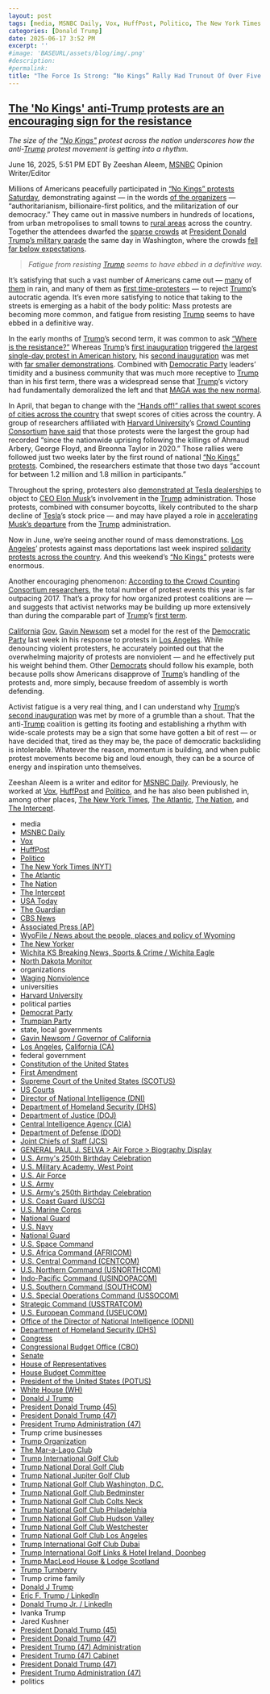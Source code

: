 ```yaml
---
layout: post
tags: [media, MSNBC Daily, Vox, HuffPost, Politico, The New York Times (NYT), The Atlantic, The Nation, The Intercept, USA Today, The Guardian, CBS News, Associated Press (AP), WyoFile / News about the people places and policy of Wyoming, The New Yorker, Wichita KS Breaking News Sports & Crime / Wichita Eagle, North Dakota Monitor, organizations, Waging Nonviolence, universities, Harvard University, political parties, Democrat Party, Trumpian Party, state local governments, Gavin Newsom / Governor of California, Los Angeles California (CA), federal government, Constitution of the United States, First Amendment, Supreme Court of the United States (SCOTUS), US Courts, Director of National Intelligence (DNI), Department of Homeland Security (DHS), Department of Justice (DOJ), Central Intelligence Agency (CIA), Department of Defense (DOD), Joint Chiefs of Staff (JCS), GENERAL PAUL J. SELVA > Air Force > Biography Display, U.S. Army’s 250th Birthday Celebration, U.S. Military Academy West Point, U.S. Air Force, U.S. Army, U.S. Army’s 250th Birthday Celebration, U.S. Coast Guard (USCG), U.S. Marine Corps, National Guard, U.S. Navy, National Guard, U.S. Space Command, U.S. Africa Command (AFRICOM), U.S. Central Command (CENTCOM), U.S. Northern Command (USNORTHCOM), Indo-Pacific Command (USINDOPACOM), U.S. Southern Command (SOUTHCOM), U.S. Special Operations Command (USSOCOM), Strategic Command (USSTRATCOM), U.S. European Command (USEUCOM), Office of the Director of National Intelligence (ODNI), Department of Homeland Security (DHS), Congress, Congressional Budget Office (CBO), Senate, House of Representatives, House Budget Committee, President of the United States (POTUS), White House (WH), Donald J Trump, President Donald Trump (45), President Donald Trump (47), President Trump Administration (47), Trump crime businesses, Trump Organization, The Mar-a-Lago Club, Trump International Golf Club, Trump National Doral Golf Club, Trump National Jupiter Golf Club, Trump National Golf Club Washington D.C., Trump National Golf Club Bedminster, Trump National Golf Club Colts Neck, Trump National Golf Club Philadelphia, Trump National Golf Club Hudson Valley, Trump National Golf Club Westchester, Trump National Golf Club Los Angeles, Trump International Golf Club Dubai, Trump International Golf Links & Hotel Ireland Doonbeg, Trump MacLeod House & Lodge Scotland, Trump Turnberry, Trump crime family, Donald J Trump, Eric F. Trump / LinkedIn, Donald Trump Jr. / LinkedIn, Ivanka Trump, Jared Kushner, President Donald Trump (45), President Donald Trump (47), President Trump (47) Administration, President Trump (47) Cabinet, President Donald Trump (47), President Trump Administration (47), politics]
categories: [Donald Trump]
date: 2025-06-17 3:52 PM
excerpt: ''
#image: 'BASEURL/assets/blog/img/.png'
#description:
#permalink:
title: "The Force Is Strong: “No Kings” Rally Had Trunout Of Over Five Million People"
---
```



## [The 'No Kings' anti-Trump protests are an encouraging sign for the resistance](https://www.msnbc.com/opinion/msnbc-opinion/no-kings-protest-trump-meaning-elon-musk-rcna213269)

*The size of the ["No Kings"](https://www.nokings.org/) protest across the nation underscores how the anti-[Trump](https://www.donaldjtrump.com/) protest movement is getting into a rhythm.*

June 16, 2025, 5:51 PM EDT
By Zeeshan Aleem, [MSNBC](https://www.msnbc.com/) Opinion Writer/Editor

Millions of Americans peacefully participated in [“No Kings” protests Saturday](https://www.msnbc.com/opinion/msnbc-opinion/no-kings-protests-trump-military-parade-rcna212922), demonstrating against — in the words [of the organizers](https://www.nokings.org/news/projected-millions-across-1500-cities-to-join-the-largest-protest-to-reject-authoritarianism-since-president-trump-took-office) — “authoritarianism, billionaire-first politics, and the militarization of our democracy.” They came out in massive numbers in hundreds of locations, from urban metropolises to small towns to [rural areas](https://wyofile.com/no-kings-rallies-come-to-rural-conservative-wyoming/) across the country. Together the attendees dwarfed the [sparse crowds](https://www.newyorker.com/news/the-lede/the-militarys-birthday-parade-rolls-quietly-through-trumps-washington) at [President Donald Trump’s military parade](https://www.msnbc.com/opinion/msnbc-opinion/trump-military-parade-los-angeles-protests-rcna212962) the same day in Washington, where the crowds [fell far below expectations](https://apnews.com/article/trump-army-parade-troops-tanks-birthday-protests-4cca4da0e89908d39c820240744375a1).

> *Fatigue from resisting [Trump](https://www.donaldjtrump.com/) seems to have ebbed in a definitive way.*

It’s satisfying that such a vast number of Americans came out — [many](https://www.kansas.com/news/local/article308629825.html) of [them](https://northdakotamonitor.com/2025/06/14/thousands-join-north-dakota-no-kings-rallies-including-many-first-time-protesters/) in rain, and many of them as [first time-protesters](https://www.usatoday.com/story/news/nation/2025/06/14/no-kings-anti-trump-protests-live-updates/84131727007/) — to reject [Trump](https://www.donaldjtrump.com/)’s autocratic agenda. It’s even more satisfying to notice that taking to the streets is emerging as a habit of the body politic: Mass protests are becoming more common, and fatigue from resisting [Trump](https://www.donaldjtrump.com/) seems to have ebbed in a definitive way.

In the early months of [Trump](https://www.donaldjtrump.com/)’s second term, it was common to ask [“Where is the resistance?”](https://www.newyorker.com/news/the-lede/what-happened-to-the-trump-resistance) Whereas [Trump](https://www.donaldjtrump.com/)’s [first inauguration](https://trumpwhitehouse.archives.gov/) triggered [the largest single-day protest in American history](https://www.bbc.com/news/articles/cx2pv70921yo), his [second inauguration](https://www.whitehouse.gov/administration/donald-j-trump/) was met with [far smaller demonstrations](https://www.theguardian.com/us-news/2025/jan/18/womens-march-peoples-march). Combined with [Democratic Party](https://www.democrats.org/) leaders’ timidity and a business community that was much more receptive to [Trump](https://www.donaldjtrump.com/) than in his first term, there was a widespread sense that [Trump](https://www.donaldjtrump.com/)’s victory had fundamentally demoralized the left and that [MAGA was the new normal](https://www.nytimes.com/2025/01/19/opinion/trump-mandate-zuckerberg-masculinity.html).

In April, that began to change with the [“Hands off!” rallies that swept scores of cities across the country](https://www.msnbc.com/opinion/msnbc-opinion/hands-off-trump-protests-size-resistance-rcna200048) that swept scores of cities across the country. A group of researchers affiliated with [Harvard University](https://www.harvard.edu/)’s [Crowd Counting Consortium](https://wagingnonviolence.org/) [have said](https://wagingnonviolence.org/2025/06/american-spring-nonviolent-protest-accelerating/) that those protests were the largest the group had recorded “since the nationwide uprising following the killings of Ahmaud Arbery, George Floyd, and Breonna Taylor in 2020.” Those rallies were followed just two weeks later by the first round of national [“No Kings” protests](https://www.cbsnews.com/pictures/no-kings-protesters-across-country-march-against-trump-musk/2/). Combined, the researchers estimate that those two days “account for between 1.2 million and 1.8 million in participants.”

Throughout the spring, protesters also [demonstrated at Tesla dealerships](https://www.nbcnews.com/politics/trump-administration/live-blog/tesla-elon-musk-anti-trump-protests-rcna198708) to object to [CEO Elon Musk](https://ir.tesla.com/corporate/elon-musk)’s involvement in the [Trump](https://www.donaldjtrump.com/) administration. Those protests, combined with consumer boycotts, likely contributed to the sharp decline of [Tesla](https://www.tesla.com/)’s stock price — and may have played a role in [accelerating Musk’s departure](https://www.nbcnews.com/politics/trump-administration/elon-musk-leaves-trump-white-house-rcna209636) from the [Trump](https://www.donaldjtrump.com/) administration.

Now in June, we’re seeing another round of mass demonstrations. [Los Angeles](https://lacity.gov/)’ protests against mass deportations last week inspired [solidarity protests across the country](https://www.cnn.com/us/maps-ice-trump-protests-dg). And this weekend’s [“No Kings”](https://www.nokings.org/) protests were enormous.

Another encouraging phenomenon: [According to the Crowd Counting Consortium researchers](https://wagingnonviolence.org/2025/06/american-spring-nonviolent-protest-accelerating/), the total number of protest events this year is far outpacing 2017. That’s a proxy for how organized protest coalitions are — and suggests that activist networks may be building up more extensively than during the comparable part of [Trump](https://www.donaldjtrump.com/)’s [first term](https://trumpwhitehouse.archives.gov/).

[California](https://www.ca.gov/) [Gov.](https://gov.ca.gov/) [Gavin Newsom](https://www.gov.ca.gov/about/) set a model for the rest of the [Democratic Party](https://www.democrats.org/) last week in his response to protests in [Los Angeles](https://lacity.gov/). While denouncing violent protesters, he accurately pointed out that the overwhelming majority of protests are nonviolent — and he effectively put his weight behind them. Other [Democrats](https://www.democrats.org/) should follow his example, both because polls show Americans disapprove of [Trump](https://www.donaldjtrump.com/)’s handling of the protests and, more simply, because freedom of assembly is worth defending.

Activist fatigue is a very real thing, and I can understand why [Trump](https://www.donaldjtrump.com/)’s [second inauguration](https://www.whitehouse.gov/) was met by more of a grumble than a shout. That the anti-[Trump](https://www.donaldjtrump.com/) coalition is getting its footing and establishing a rhythm with wide-scale protests may be a sign that some have gotten a bit of rest — or have decided that, tired as they may be, the pace of democratic backsliding is intolerable. Whatever the reason, momentum is building, and when public protest movements become big and loud enough, they can be a source of energy and inspiration unto themselves.

Zeeshan Aleem is a writer and editor for [MSNBC Daily](https://www.msnbc.com/). Previously, he worked at [Vox](https://www.vox.com/), [HuffPost](https://www.huffpost.com/) and [Politico](https://www.politico.com/), and he has also been published in, among other places, [The New York Times](https://www.nytimes.com/), [The Atlantic](https://www.theatlantic.com/), [The Nation](https://www.thenation.com/), and [The Intercept](https://theintercept.com/).

- media
- [MSNBC Daily](https://www.msnbc.com/)
- [Vox](https://www.vox.com/)
- [HuffPost](https://www.huffpost.com/)
- [Politico](https://www.politico.com/)
- [The New York Times (NYT)](https://www.nytimes.com/)
- [The Atlantic](https://www.theatlantic.com/)
- [The Nation](https://www.thenation.com/)
- [The Intercept](https://theintercept.com/)
- [USA Today](https://www.usatoday.com/)
- [The Guardian](https://www.theguardian.com/)
- [CBS News](https://www.cbsnews.com/)
- [Associated Press (AP)](https://www.apnews.com/)
- [WyoFile / News about the people, places and policy of Wyoming](https://wyofile.com/)
- [The New Yorker](https://www.newyorker.com/)
- [Wichita KS Breaking News, Sports & Crime / Wichita Eagle](https://www.kansas.com/)
- [North Dakota Monitor](https://northdakotamonitor.com/)
- organizations
- [Waging Nonviolence](https://wagingnonviolence.org/)
- universities
- [Harvard University](https://www.harvard.edu/)
- political parties
- [Democrat Party](https://www.democrats.org/)
- [Trumpian Party](https://www.gop.com/)
- state, local governments
- [Gavin Newsom / Governor of California](https://www.gov.ca.gov/about/)
- [Los Angeles](https://lacity.gov/), [California (CA)](https://www.ca.gov/)
- federal government
- [Constitution of the United States](https://constitution.congress.gov/)
- [First Amendment](https://constitution.congress.gov/constitution/amendment-1/)
- [Supreme Court of the United States (SCOTUS)](https://www.supremecourt.gov/)
- [US Courts](https://www.uscourts.gov/)
- [Director of National Intelligence (DNI)](https://www.dni.gov)
- [Department of Homeland Security (DHS)](https://www.dhs.gov/)
- [Department of Justice (DOJ)](https://www.justice.gov/)
- [Central Intelligence Agency (CIA)](https://www.cia.gov/)
- [Department of Defense (DOD)](https://www.defense.gov/)
- [Joint Chiefs of Staff (JCS)](https://www.jcs.mil/)
- [GENERAL PAUL J. SELVA > Air Force > Biography Display](https://www.af.mil/About-Us/Biographies/Display/Article/105043/general-paul-j-selva/)
- [U.S. Army's 250th Birthday Celebration](https://www.army.mil/1775/)
- [U.S. Military Academy, West Point](https://www.westpoint.edu/)
- [U.S. Air Force](https://www.af.mil/)
- [U.S. Army](https://www.army.mil/)
- [U.S. Army's 250th Birthday Celebration](https://www.army.mil/1775/)
- [U.S. Coast Guard (USCG)](https://www.uscg.mil/)
- [U.S. Marine Corps](https://www.marines.mil/)
- [National Guard](https://www.nationalguard.mil/)
- [U.S. Navy](https://www.navy.mil/)
- [National Guard](https://www.nationalguard.mil/)
- [U.S. Space Command](https://www.spacecom.mil/)
- [U.S. Africa Command (AFRICOM)](https://www.africom.mil/)
- [U.S. Central Command (CENTCOM)](https://www.centcom.mil/)
- [U.S. Northern Command (USNORTHCOM)](https://www.northcom.mil/)
- [Indo-Pacific Command (USINDOPACOM)](https://www.pacom.mil/)
- [U.S. Southern Command (SOUTHCOM)](http://www.southcom.mil/)
- [U.S. Special Operations Command (USSOCOM)](https://www.socom.mil/)
- [Strategic Command (USSTRATCOM)](http://www.stratcom.mil/)
- [U.S. European Command (USEUCOM)](https://www.eucom.mil/)
- [Office of the Director of National Intelligence (ODNI)](https://www.odni.gov/)
- [Department of Homeland Security (DHS)](https://www.dhs.gov/)
- [Congress](https://www.congress.gov/)
- [Congressional Budget Office (CBO)](https://www.cbo.gov/)
- [Senate](https://www.senate.gov/)
- [House of Representatives](https://www.house.gov/)
- [House Budget Committee ](https://budget.house.gov/)
- [President of the United States (POTUS)](https://www.whitehouse.gov/)
- [White House (WH)](https://www.whitehouse.gov/)
- [Donald J Trump](https://www.donaldjtrump.com/)
- [President Donald Trump (45)](https://trumpwhitehouse.archives.gov/)
- [President Donald Trump (47)](https://www.whitehouse.gov/administration/donald-j-trump/)
- [President Trump Administration (47)](https://www.whitehouse.gov/administration/)
- Trump crime businesses
- [Trump Organization](https://www.trump.com/)
- [The Mar-a-Lago Club](https://www.maralagoclub.com/)
- [Trump International Golf Club](https://www.trumpinternationalpalmbeaches.com/)
- [Trump National Doral Golf Club](https://www.trumpgolfdoral.com/)
- [Trump National Jupiter Golf Club](https://www.trumpnationaljupiter.com/)
- [Trump National Golf Club Washington, D.C.](https://www.trumpnationaldc.com/)
- [Trump National Golf Club Bedminster](https://www.trumpnationalbedminster.com/)
- [Trump National Golf Club Colts Neck](https://www.trumpcoltsneck.com/)
- [Trump National Golf Club Philadelphia](https://www.trumpnationalphiladelphia.com/)
- [Trump National Golf Club Hudson Valley](https://www.trumpnationalhudsonvalley.com/)
- [Trump National Golf Club Westchester](https://www.trumpnationalwestchester.com/)
- [Trump National Golf Club Los Angeles](https://www.trumpnationallosangeles.com/)
- [Trump International Golf Club Dubai](https://www.trumpgolfdubai.com/)
- [Trump International Golf Links & Hotel Ireland, Doonbeg](https://www.trumpgolfireland.com/)
- [Trump MacLeod House & Lodge Scotland](https://www.trumphotels.com/macleod-house)
- [Trump Turnberry](https://www.turnberry.co.uk/)
- Trump crime family
- [Donald J Trump](https://www.donaldjtrump.com/)
- [Eric F. Trump / LinkedIn](https://www.linkedin.com/in/erictrump/)
- [Donald Trump Jr. / LinkedIn](https://www.linkedin.com/in/donald-trump-jr-4454b862/)
- Ivanka Trump
- Jared Kushner
- [President Donald Trump (45)](https://trumpwhitehouse.archives.gov/)
- [President Donald Trump (47)](https://www.whitehouse.gov/administration/donald-j-trump/)
- [President Trump (47) Administration](https://www.whitehouse.gov/administration/)
- [President Trump (47) Cabinet](https://www.whitehouse.gov/administration/the-cabinet/)
- [President Donald Trump (47)](https://www.whitehouse.gov/administration/donald-j-trump/)
- [President Trump Administration (47)](https://www.whitehouse.gov/administration/)
- politics 


